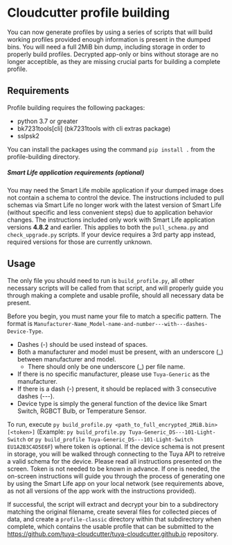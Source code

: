 # Cloudcutter profile building

You can now generate profiles by using a series of scripts that will build working profiles provided enough information is present in the dumped bins.  You will need a full 2MiB bin dump, including storage in order to properly build profiles.  Decrypted app-only or bins without storage are no longer acceptible, as they are missing crucial parts for building a complete profile.

## Requirements

Profile building requires the following packages:

* python 3.7 or greater
* bk7231tools[cli] (bk7231tools with cli extras package)
* sslpsk2

You can install the packages using the command `pip install .` from the profile-building directory.

##### Smart Life application requirements (optional)
You may need the Smart Life mobile application if your dumped image does not contain a schema to control the device.  The instructions included to pull schemas via Smart Life no longer work with the latest version of Smart Life (without specific and less convenient steps) due to application behavior changes.  The instructions included only work with Smart Life application versions **4.8.2** and earlier.  This applies to both the `pull_schema.py` and `check_upgrade.py` scripts.  If your device requires a 3rd party app instead, required versions for those are currently unknown.

## Usage

The only file you should need to run is `build_profile.py`, all other necessary scripts will be called from that script, and will properly guide you through making a complete and usable profile, should all necessary data be present.

Before you begin, you must name your file to match a specific pattern.  The format is `Manufacturer-Name_Model-name-and-number---with---dashes-Device-Type`.

* Dashes (-) should be used instead of spaces.
* Both a manufacturer and model must be present, with an underscore (\_) between manufacturer and model.
  * There should only be one underscore (\_) per file name.
* If there is no specific manufacturer, please use `Tuya-Generic` as the manufacturer.
* If there is a dash (-) present, it should be replaced with 3 consecutive dashes (---).
* Device type is simply the general function of the device like Smart Switch, RGBCT Bulb, or Temperature Sensor.

To run, execute `py build_profile.py <path_to_full_encrypted_2MiB.bin> [<token>]` (Example: `py build_profile.py Tuya-Generic_DS---101-Light-Switch` or `py build_profile Tuya-Generic_DS---101-Light-Switch EU1A2B3C4D5E6F`) where token is optional.  If the device schema is not present in storage, you will be walked through connecting to the Tuya API to retreive a valid schema for the device.  Please read all instructions presented on the screen.  Token is not needed to be known in advance.  If one is needed, the on-screen instructions will guide you through the process of generating one by using the Smart Life app on your local network (see requirements above, as not all versions of the app work with the instructions provided).

If successful, the script will extract and decrypt your bin to a subdirectory matching the original filename, create several files for collected pieces of data, and create a `profile-classic` directory within that subdirectory when complete, which contains the usable profile that can be submitted to the <https://github.com/tuya-cloudcutter/tuya-cloudcutter.github.io> repository.
